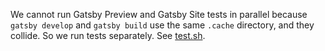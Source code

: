 We cannot run Gatsby Preview and Gatsby Site tests in parallel because
`gatsby develop` and `gatsby build` use the same `.cache` directory, and they
collide. So we run tests separately. See [test.sh](../../test.sh).
